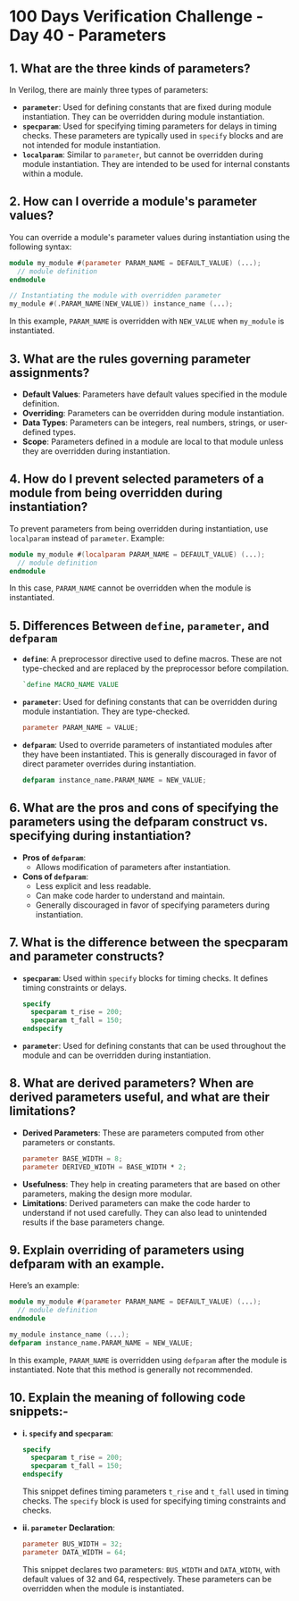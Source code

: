 # 100 Days Verification Challenge - Day 40 - Parameters

## 1. What are the three kinds of parameters?

In Verilog, there are mainly three types of parameters:
- **`parameter`**: Used for defining constants that are fixed during module instantiation. They can be overridden during module instantiation.
- **`specparam`**: Used for specifying timing parameters for delays in timing checks. These parameters are typically used in `specify` blocks and are not intended for module instantiation.
- **`localparam`**: Similar to `parameter`, but cannot be overridden during module instantiation. They are intended to be used for internal constants within a module.

## 2. How can I override a module's parameter values?

You can override a module's parameter values during instantiation using the following syntax:
```verilog
module my_module #(parameter PARAM_NAME = DEFAULT_VALUE) (...);
  // module definition
endmodule

// Instantiating the module with overridden parameter
my_module #(.PARAM_NAME(NEW_VALUE)) instance_name (...);
```
In this example, `PARAM_NAME` is overridden with `NEW_VALUE` when `my_module` is instantiated.

## 3. What are the rules governing parameter assignments?

- **Default Values**: Parameters have default values specified in the module definition.
- **Overriding**: Parameters can be overridden during module instantiation.
- **Data Types**: Parameters can be integers, real numbers, strings, or user-defined types.
- **Scope**: Parameters defined in a module are local to that module unless they are overridden during instantiation.

## 4. How do I prevent selected parameters of a module from being overridden during instantiation? 

To prevent parameters from being overridden during instantiation, use `localparam` instead of `parameter`. 
Example:
```verilog
module my_module #(localparam PARAM_NAME = DEFAULT_VALUE) (...);
  // module definition
endmodule
```
In this case, `PARAM_NAME` cannot be overridden when the module is instantiated.

## 5. Differences Between `define`, `parameter`, and `defparam`

- **`define`**: A preprocessor directive used to define macros. These are not type-checked and are replaced by the preprocessor before compilation.
  ```verilog
  `define MACRO_NAME VALUE
  ```
- **`parameter`**: Used for defining constants that can be overridden during module instantiation. They are type-checked.
  ```verilog
  parameter PARAM_NAME = VALUE;
  ```
- **`defparam`**: Used to override parameters of instantiated modules after they have been instantiated. This is generally discouraged in favor of direct parameter overrides during instantiation.
  ```verilog
  defparam instance_name.PARAM_NAME = NEW_VALUE;
  ```

## 6. What are the pros and cons of specifying the parameters using the defparam construct vs. specifying during instantiation? 

- **Pros of `defparam`**:
  - Allows modification of parameters after instantiation.
- **Cons of `defparam`**:
  - Less explicit and less readable.
  - Can make code harder to understand and maintain.
  - Generally discouraged in favor of specifying parameters during instantiation.

## 7. What is the difference between the specparam and parameter constructs?

- **`specparam`**: Used within `specify` blocks for timing checks. It defines timing constraints or delays.
  ```verilog
  specify
    specparam t_rise = 200;
    specparam t_fall = 150;
  endspecify
  ```
- **`parameter`**: Used for defining constants that can be used throughout the module and can be overridden during instantiation.

## 8. What are derived parameters? When are derived parameters useful, and what are their limitations?

- **Derived Parameters**: These are parameters computed from other parameters or constants.
  ```verilog
  parameter BASE_WIDTH = 8;
  parameter DERIVED_WIDTH = BASE_WIDTH * 2;
  ```
- **Usefulness**: They help in creating parameters that are based on other parameters, making the design more modular.
- **Limitations**: Derived parameters can make the code harder to understand if not used carefully. They can also lead to unintended results if the base parameters change.

## 9. Explain overriding of parameters using defparam with an example.

Here’s an example:
```verilog
module my_module #(parameter PARAM_NAME = DEFAULT_VALUE) (...);
  // module definition
endmodule

my_module instance_name (...);
defparam instance_name.PARAM_NAME = NEW_VALUE;
```
In this example, `PARAM_NAME` is overridden using `defparam` after the module is instantiated. Note that this method is generally not recommended.

## 10. Explain the meaning of following code snippets:-

- **i. `specify` and `specparam`**:
  ```verilog
  specify
    specparam t_rise = 200;
    specparam t_fall = 150;
  endspecify
  ```
  This snippet defines timing parameters `t_rise` and `t_fall` used in timing checks. The `specify` block is used for specifying timing constraints and checks.

- **ii. `parameter` Declaration**:
  ```verilog
  parameter BUS_WIDTH = 32;
  parameter DATA_WIDTH = 64;
  ```
  This snippet declares two parameters: `BUS_WIDTH` and `DATA_WIDTH`, with default values of 32 and 64, respectively. These parameters can be overridden when the module is instantiated.

